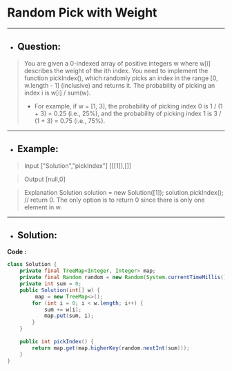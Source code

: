 # Random Pick with Weight
---
- ## Question:
> You are given a 0-indexed array of positive integers w where w[i] describes the weight of the ith index.
> You need to implement the function pickIndex(), which randomly picks an index in the range [0, w.length - 1] (inclusive) and returns it. The probability of picking an index i is w[i] / sum(w).
> - For example, if w = [1, 3], the probability of picking index 0 is 1 / (1 + 3) = 0.25 (i.e., 25%), and the probability of picking index 1 is 3 / (1 + 3) = 0.75 (i.e., 75%).
---
- ## Example:
>Input
["Solution","pickIndex"]
[[[1]],[]]

>Output
[null,0]

>Explanation
Solution solution = new Solution([1]);
solution.pickIndex(); // return 0. The only option is to return 0 since there is only one element in w.
---
- ## Solution:
**Code :**
```java
class Solution {
    private final TreeMap<Integer, Integer> map;
    private final Random random = new Random(System.currentTimeMillis());
    private int sum = 0;
    public Solution(int[] w) {
         map = new TreeMap<>();
        for (int i = 0; i < w.length; i++) {
            sum += w[i];
            map.put(sum, i);
        }
    }
    
    public int pickIndex() {
        return map.get(map.higherKey(random.nextInt(sum)));
    }
}
